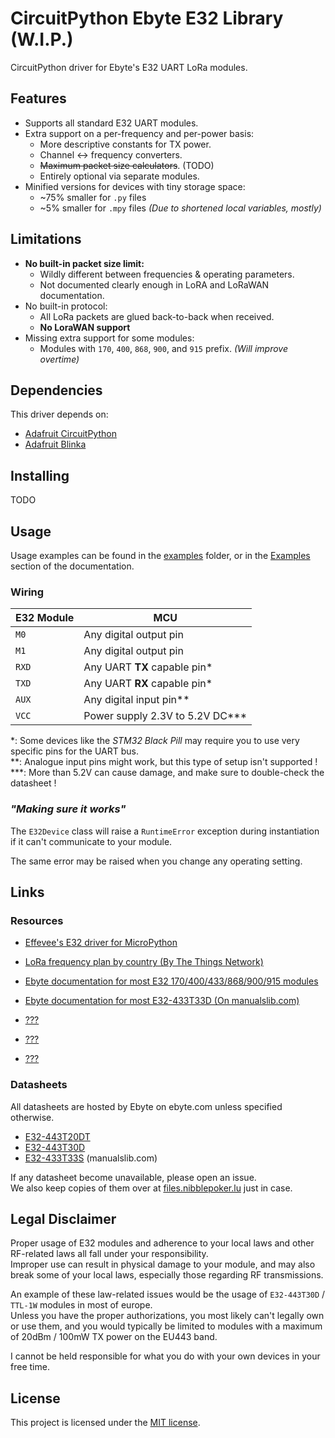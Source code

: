 # CircuitPython Ebyte E32 Library (W.I.P.)
CircuitPython driver for Ebyte's E32 UART LoRa modules.

## Features
* Supports all standard E32 UART modules.
* Extra support on a per-frequency and per-power basis:
  * More descriptive constants for TX power.
  * Channel <-> frequency converters.
  * ~~Maximum packet size calculators~~.  (TODO)
  * Entirely optional via separate modules.
* Minified versions for devices with tiny storage space:
  * ~75% smaller for `.py` files
  * ~5% smaller for `.mpy` files  *(Due to shortened local variables, mostly)*

## Limitations
* **No built-in packet size limit:**
  * Wildly different between frequencies & operating parameters.
  * Not documented clearly enough in LoRA and LoRaWAN documentation.
* No built-in protocol:
  * All LoRa packets are glued back-to-back when received.
  * **No LoraWAN support**
* Missing extra support for some modules:
  * Modules with `170`, `400`, `868`, `900`, and `915` prefix.  *(Will improve overtime)*

## Dependencies
This driver depends on:
* [Adafruit CircuitPython](https://github.com/adafruit/circuitpython)
* [Adafruit Blinka](https://github.com/adafruit/Adafruit_Blinka)

## Installing
TODO

## Usage
Usage examples can be found in the [examples](examples) folder,
or in the [Examples](#) section of the documentation.

### Wiring
| E32 Module | MCU                             |
|------------|---------------------------------|
| `M0`       | Any digital output pin          |
| `M1`       | Any digital output pin          |
| `RXD`      | Any UART **TX** capable pin*    |
| `TXD`      | Any UART **RX** capable pin*    |
| `AUX`      | Any digital input pin**         |
| `VCC`      | Power supply 2.3V to 5.2V DC*** |

*: Some devices like the *STM32 Black Pill* may require you to use very specific pins for the UART bus.<br>
**: Analogue input pins might work, but this type of setup isn't supported !<br>
***: More than 5.2V can cause damage, and make sure to double-check the datasheet !

### *"Making sure it works"*
The `E32Device` class will raise a `RuntimeError` exception during instantiation if it can't communicate to
your module.

The same error may be raised when you change any operating setting.

## Links

### Resources
* [Effevee's E32 driver for MicroPython](https://github.com/effevee/loraE32/)

* [LoRa frequency plan by country (By The Things Network)](https://www.thethingsnetwork.org/docs/lorawan/frequencies-by-country/)

* [Ebyte documentation for most E32 170/400/433/868/900/915 modules](https://www.ebyte.com/en/data-download.html?id=214&cid=31)

* [Ebyte documentation for most E32-433T33D  (On manualslib.com)](https://www.manualslib.com/manual/2924523/Ebyte-E32-433t33d.html?page=2#manual)

* [???](https://lora-developers.semtech.com/documentation/tech-papers-and-guides/lora-and-lorawan)

* [???](https://lora-developers.semtech.com/documentation/tech-papers-and-guides/the-book/packet-size-considerations/)

* [???](https://resources.lora-alliance.org/home/rp002-1-0-4-regional-parameters)

### Datasheets
All datasheets are hosted by Ebyte on ebyte.com unless specified otherwise.

* [E32-443T20DT](https://www.ebyte.com/en/downpdf.aspx?id=660)
* [E32-443T30D](https://www.ebyte.com/en/downpdf.aspx?id=108)
* [E32-433T33S](https://www.manualslib.com/manual/2938896/Ebyte-E32-433t33s.html) (manualslib.com)

If any datasheet become unavailable, please open an issue.<br>
We also keep copies of them over at [files.nibblepoker.lu](https://files.nibblepoker.lu/datasheets/ebyte/e32/) just in case.

## Legal Disclaimer
Proper usage of E32 modules and adherence to your local laws and other RF-related laws all fall under your
responsibility.<br>
Improper use can result in physical damage to your module, and may also break some of your local laws,
especially those regarding RF transmissions.

An example of these law-related issues would be the usage of `E32-443T30D` / `TTL-1W` modules in most of europe.<br>
Unless you have the proper authorizations, you most likely can't legally own or use them,
and you would typically be limited to modules with a maximum of 20dBm / 100mW TX power on the EU443 band.<br>

I cannot be held responsible for what you do with your own devices in your free time.<br>

## License
This project is licensed under the [MIT license](LICENSE).
